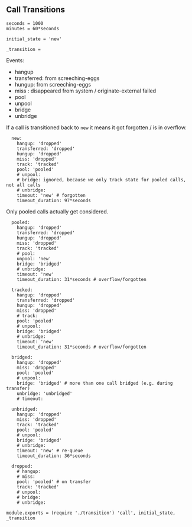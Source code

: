 Call Transitions
----------------

    seconds = 1000
    minutes = 60*seconds

    initial_state = 'new'

    _transition =

Events:
- hangup
- transferred: from screeching-eggs
- hungup: from screeching-eggs
- miss : disappeared from system / originate-external failed
- pool
- unpool
- bridge
- unbridge

If a call is transitioned back to `new` it means it got forgotten / is in overflow.

      new:
        hangup: 'dropped'
        transferred: 'dropped'
        hungup: 'dropped'
        miss: 'dropped'
        track: 'tracked'
        pool: 'pooled'
        # unpool:
        # bridge: ignored, because we only track state for pooled calls, not all calls
        # unbridge:
        timeout: 'new' # forgotten
        timeout_duration: 97*seconds

Only pooled calls actually get considered.

      pooled:
        hangup: 'dropped'
        transferred: 'dropped'
        hungup: 'dropped'
        miss: 'dropped'
        track: 'tracked'
        # pool:
        unpool: 'new'
        bridge: 'bridged'
        # unbridge:
        timeout: 'new'
        timeout_duration: 31*seconds # overflow/forgotten

      tracked:
        hangup: 'dropped'
        transferred: 'dropped'
        hungup: 'dropped'
        miss: 'dropped'
        # track:
        pool: 'pooled'
        # unpool:
        bridge: 'bridged'
        # unbridge:
        timeout: 'new'
        timeout_duration: 31*seconds # overflow/forgotten

      bridged:
        hangup: 'dropped'
        miss: 'dropped'
        pool: 'pooled'
        # unpool:
        bridge: 'bridged' # more than one call bridged (e.g. during transfer)
        unbridge: 'unbridged'
        # timeout:

      unbridged:
        hangup: 'dropped'
        miss: 'dropped'
        track: 'tracked'
        pool: 'pooled'
        # unpool:
        bridge: 'bridged'
        # unbridge:
        timeout: 'new' # re-queue
        timeout_duration: 36*seconds

      dropped:
        # hangup:
        # miss:
        pool: 'pooled' # on transfer
        track: 'tracked'
        # unpool:
        # bridge:
        # unbridge:

    module.exports = (require './transition') 'call', initial_state, _transition
